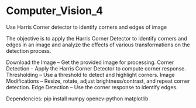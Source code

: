 # Computer_Vision_4
Use Harris Corner detector to identify corners and edges of image

The objective is to apply the Harris Corner Detector to identify corners and edges in an image and analyze the effects of various transformations on the detection process.

Download the Image – Get the provided image for processing.
Corner Detection – Apply the Harris Corner Detector to compute corner response.
Thresholding – Use a threshold to detect and highlight corners.
Image Modifications – Resize, rotate, adjust brightness/contrast, and repeat corner detection.
Edge Detection – Use the corner response to identify edges.

Dependencies: pip install numpy opencv-python matplotlib
